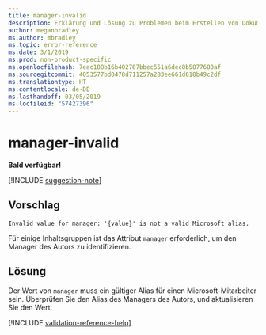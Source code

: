 ```yaml
---
title: manager-invalid
description: Erklärung und Lösung zu Problemen beim Erstellen von Dokumentationsartikeln – manager-invalid
author: meganbradley
ms.author: mbradley
ms.topic: error-reference
ms.date: 3/1/2019
ms.prod: non-product-specific
ms.openlocfilehash: 7eac188b16b402767bbec551a6dec8b5877680af
ms.sourcegitcommit: 4053577bd0478d711257a283ee661d618b49c2df
ms.translationtype: HT
ms.contentlocale: de-DE
ms.lasthandoff: 03/05/2019
ms.locfileid: "57427396"
---
```

# <a name="manager-invalid"></a>manager-invalid

**Bald verfügbar!**

[!INCLUDE [suggestion-note](includes/suggestion-note.md)]

## <a name="suggestion"></a>Vorschlag

`Invalid value for manager: '{value}' is not a valid Microsoft alias.`

Für einige Inhaltsgruppen ist das Attribut `manager` erforderlich, um den Manager des Autors zu identifizieren.

## <a name="resolution"></a>Lösung

Der Wert von `manager` muss ein gültiger Alias für einen Microsoft-Mitarbeiter sein. Überprüfen Sie den Alias des Managers des Autors, und aktualisieren Sie den Wert.

<!--make sure to add this file to your includes folder and verify the path-->
[!INCLUDE [validation-reference-help](includes/validation-reference-help.md)]
